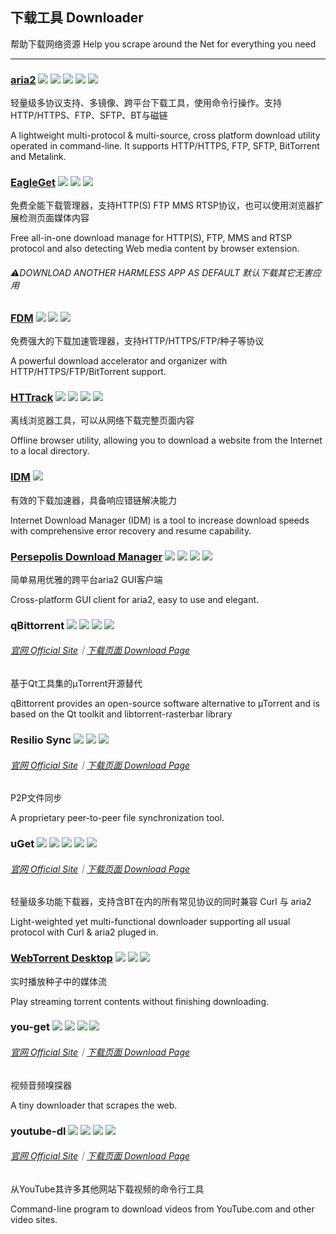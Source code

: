 ## 下载工具   Downloader

帮助下载网络资源   Help you scrape around the Net for everything you need

---

### [aria2](https://aria2.github.io/) ![](/photo/图片2.png) ![](/photo/open-source-icon.png) ![](/photo/united-states.png) ![](/photo/usb.png) ![](/photo/multi_platform.png)

轻量级多协议支持、多镜像、跨平台下载工具，使用命令行操作。支持HTTP/HTTPS、FTP、SFTP、BT与磁链

A lightweight multi-protocol & multi-source, cross platform download utility operated in command-line. It supports HTTP/HTTPS, FTP, SFTP, BitTorrent and Metalink.

### [EagleGet](http://www.eagleget.com/) ![](/photo/图片2.png) ![](/photo/earth-globe.png) ![](/photo/usb.png)

免费全能下载管理器，支持HTTP\(S\) FTP MMS RTSP协议，也可以使用浏览器扩展检测页面媒体内容

Free all-in-one download manage for HTTP\(S\), FTP, MMS and RTSP protocol and also detecting Web media content by browser extension.

###### ⚠️DOWNLOAD ANOTHER HARMLESS APP AS DEFAULT   默认下载其它无害应用

### [FDM](http://www.freedownloadmanager.org/) ![](/photo/图片2.png) ![](/photo/earth-globe.png) ![](/photo/multi_platform.png)

免费强大的下载加速管理器，支持HTTP/HTTPS/FTP/种子等协议

A powerful download accelerator and organizer with  HTTP/HTTPS/FTP/BitTorrent support.

### [HTTrack](https://www.httrack.com/page/2/en/index.html) ![](/photo/图片2.png) ![](/photo/earth-globe.png) ![](/photo/usb.png) ![](/photo/multi_platform.png)

离线浏览器工具，可以从网络下载完整页面内容

Offline browser utility, allowing you to download a website from the Internet to a local directory.

### [IDM](http://internetdownloadmanager.com/) ![](/photo/earth-globe.png)

有效的下载加速器，具备响应错链解决能力

Internet Download Manager \(IDM\) is a tool to increase download speeds with comprehensive error recovery and resume capability.

### [Persepolis Download Manager](https://github.com/persepolisdm/persepolis) ![](/photo/图片2.png) ![](/photo/open-source-icon.png) ![](/photo/united-states.png) ![](/photo/multi_platform.png)

简单易用优雅的跨平台aria2 GUI客户端

Cross-platform GUI client for aria2, easy to use and elegant.

### qBittorrent ![](/photo/图片2.png) ![](/photo/open-source-icon.png) ![](/photo/earth-globe.png) ![](/photo/multi_platform.png)

###### [官网 Official Site](https://www.qbittorrent.org/)｜[下载页面 Download Page](https://www.qbittorrent.org/download.php)

基于Qt工具集的µTorrent开源替代

qBittorrent provides an open-source software alternative to µTorrent and is based on the Qt toolkit and libtorrent-rasterbar library

### Resilio Sync ![](/photo/图片2.png) ![](/photo/earth-globe.png) ![](/photo/multi_platform.png)

###### [官网 Official Site](https://www.resilio.com/)｜[下载页面 Download Page](https://www.resilio.com/individuals/)

P2P文件同步

A proprietary peer-to-peer file synchronization tool.

### uGet ![](/photo/图片2.png) ![](/photo/open-source-icon.png) ![](/photo/earth-globe.png) ![](/photo/usb.png) ![](/photo/multi_platform.png)

###### [官网 Official Site](http://ugetdm.com/)｜[下载页面 Download Page](http://ugetdm.com/downloads)

轻量级多功能下载器，支持含BT在内的所有常见协议的同时兼容 Curl 与 aria2

Light-weighted yet multi-functional downloader supporting all usual protocol with Curl & aria2 pluged in.

### [WebTorrent Desktop](https://webtorrent.io/desktop/) ![](/photo/图片2.png) ![](/photo/open-source-icon.png) ![](/photo/earth-globe.png)

实时播放种子中的媒体流

Play streaming torrent contents without finishing downloading.

### you-get ![](/photo/图片2.png) ![](/photo/open-source-icon.png) ![](/photo/united-states.png) ![](/photo/usb.png)

###### [官网 Official Site](https://you-get.org/)｜[下载页面 Download Page](https://github.com/soimort/you-get/releases)

视频音频嗅探器

A tiny downloader that scrapes the web.

### youtube-dl ![](/photo/图片2.png) ![](/photo/open-source-icon.png) ![](/photo/united-states.png) ![](/photo/usb.png)

###### [官网 Official Site](http://rg3.github.io/youtube-dl/)｜[下载页面 Download Page](http://rg3.github.io/youtube-dl/download.html)

从YouTube其许多其他网站下载视频的命令行工具

Command-line program to download videos from YouTube.com and other video sites.

